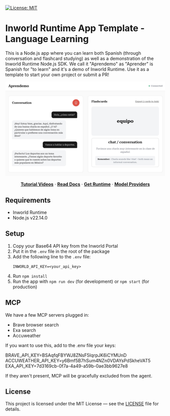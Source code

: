 [![License: MIT](https://img.shields.io/badge/License-MIT-yellow.svg)](LICENSE)

# Inworld Runtime App Template - Language Learning

This is a Node.js app where you can learn both Spanish (through conversation and flashcard studying) as well as a demonstration of the Inworld Runtime Node.js SDK. We call it "Aprendemo" as "Aprender" is Spanish for "to learn" and it's a demo of Inworld Runtime. Use it as a template to start your own project or submit a PR!

![App](screenshot.jpg)

<p align="center">
  <a href="https://www.youtube.com/watch?v=D58lVf55duI&list=PLs_RyYO6XhFvYZO7Y-_0f3_uAhNLpvIBK&index=1"><strong>Tutorial Videos</strong></a> ·
  <a href="https://docs.inworld.ai/docs/node/installation"><strong>Read Docs</strong></a> ·
  <a href="https://inworld.ai/runtime"><strong>Get Runtime</strong></a> ·
  <a href="https://docs.inworld.ai/docs/models#llm"><strong>Model Providers</strong></a>
</p>

## Requirements

- Inworld Runtime
- Node.js v22.14.0

## Setup

1. Copy your Base64 API key from the Inworld Portal
2. Put it in the `.env` file in the root of the package
3. Add the following line to the `.env` file:
   ```
   INWORLD_API_KEY=<your_api_key>
   ```
4. Run `npm install`
5. Run the app with `npm run dev` (for development) or `npm start` (for production)

## MCP

We have a few MCP servers plugged in:

- Brave browser search
- Exa search
- Accuweather

If you want to use this, add to the .env file your keys:

BRAVE_API_KEY=BSAqfqFBYWJ8ZNsF5IqrpJK6iCYMUnD
ACCUWEATHER_API_KEY=y6Bmf5B7hSum4NZn0VDAYsPdSkheVAT5
EXA_API_KEY=7d3169cb-0f7a-4a49-a59b-0ae3bb9627e8

If they aren't present, MCP will be gracefully excluded from the agent.

## License

This project is licensed under the MIT License — see the [LICENSE](LICENSE) file for details.
